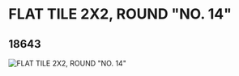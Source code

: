 # FLAT TILE 2X2, ROUND "NO. 14"
## 18643
![FLAT TILE 2X2, ROUND "NO. 14"](https://lc-www-live-s.legocdn.com/media/bricks/5/2/6086942.jpg)